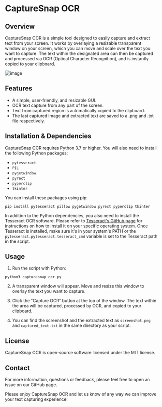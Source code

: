 # CaptureSnap OCR

## Overview

CaptureSnap OCR is a simple tool designed to easily capture and extract text from your screen. It works by overlaying a resizable transparent window on your screen, which you can move and scale over the text you want to capture. The text within the designated area can then be captured and processed via OCR (Optical Character Recognition), and is instantly copied to your clipboard.

![image](https://github.com/Vwing/capturesnap-ocr/assets/9121881/0268693a-ad0d-4aa4-9b1b-dd32800c795c)

## Features

- A simple, user-friendly, and resizable GUI.
- OCR text capture from any part of the screen.
- Text from captured region is automatically copied to the clipboard.
- The last captured image and extracted text are saved to a .png and .txt file respectively.

## Installation & Dependencies

CaptureSnap OCR requires Python 3.7 or higher. You will also need to install the following Python packages:

- `pytesseract`
- `PIL`
- `pygetwindow`
- `pyrect`
- `pyperclip`
- `tkinter`

You can install these packages using pip:

```shell
pip install pytesseract pillow pygetwindow pyrect pyperclip tkinter
```

In addition to the Python dependencies, you also need to install the Tesseract OCR software. Please refer to [Tesseract's GitHub page](https://github.com/tesseract-ocr/tesseract) for instructions on how to install it on your specific operating system. Once Tesseract is installed, make sure it's in your system's PATH or the `pytesseract.pytesseract.tesseract_cmd` variable is set to the Tesseract path in the script.

## Usage

1. Run the script with Python:

```shell
python3 capturesnap_ocr.py
```

2. A transparent window will appear. Move and resize this window to overlay the text you want to capture.

3. Click the "Capture OCR" button at the top of the window. The text within the area will be captured, processed by OCR, and copied to your clipboard.

4. You can find the screenshot and the extracted text as `screenshot.png` and `captured_text.txt` in the same directory as your script.

## License

CaptureSnap OCR is open-source software licensed under the MIT license.

## Contact

For more information, questions or feedback, please feel free to open an issue on our GitHub page.

Please enjoy CaptureSnap OCR and let us know of any way we can improve your text capturing experience!

